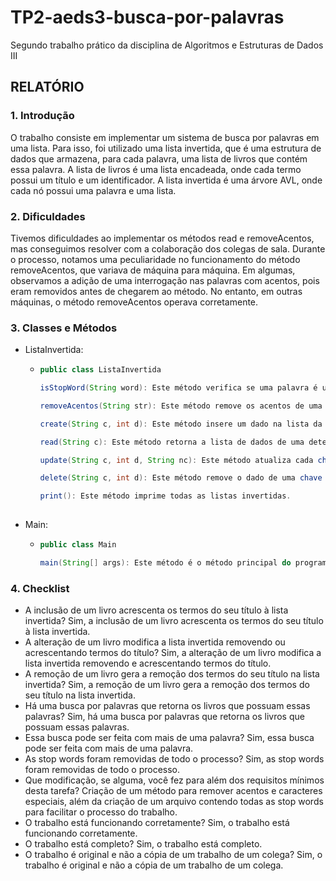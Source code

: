 # TP2-aeds3-busca-por-palavras
Segundo trabalho prático da disciplina de Algoritmos e Estruturas de Dados III

## RELATÓRIO ##

### 1. Introdução ###
    
O trabalho consiste em implementar um sistema de busca por palavras em uma lista. Para isso, foi utilizado uma lista invertida, que é uma estrutura de dados que armazena, para cada
palavra, uma lista de livros que contém essa palavra. A lista de livros é uma lista encadeada, onde cada termo possui um título e um identificador. A lista invertida é uma árvore AVL, onde cada nó possui uma palavra e uma lista.

### 2. Dificuldades ###  

Tivemos dificuldades ao implementar os métodos read e removeAcentos, mas conseguimos resolver com a colaboração dos colegas de sala. Durante o processo, notamos uma peculiaridade no funcionamento do método removeAcentos, que variava de máquina para máquina. Em algumas, observamos a adição de uma interrogação nas palavras com acentos, pois eram removidos antes de chegarem ao método. No entanto, em outras máquinas, o método removeAcentos operava corretamente.

### 3. Classes e Métodos ###  
- ListaInvertida:
  - ```java
    public class ListaInvertida
    
    isStopWord(String word): Este método verifica se uma palavra é uma "stop word", ou seja, uma palavra comum que geralmente é filtrada em uma busca.  
    
    removeAcentos(String str): Este método remove os acentos de uma string.  
    
    create(String c, int d): Este método insere um dado na lista da chave de forma não ordenada.  
    
    read(String c): Este método retorna a lista de dados de uma determinada chave.  
    
    update(String c, int d, String nc): Este método atualiza cada chave (cada palavra) de um dado (um título de livro) com novas chaves dado um título de livro.
    
    delete(String c, int d): Este método remove o dado de uma chave (mas não apaga a chave nem apaga blocos).  
    
    print(): Este método imprime todas as listas invertidas.
     
- Main:
  - ```java
    public class Main
    
    main(String[] args): Este método é o método principal do programa, onde é feita a leitura dos arquivos de entrada e a execução das operações de inclusão, alteração, remoção e busca de livros.

### 4. Checklist ###

- A inclusão de um livro acrescenta os termos do seu título à lista invertida? Sim, a inclusão de um livro acrescenta os termos do seu título à lista invertida.
- A alteração de um livro modifica a lista invertida removendo ou acrescentando termos do título? Sim, a alteração de um livro modifica a lista invertida removendo e acrescentando termos do título.
- A remoção de um livro gera a remoção dos termos do seu título na lista invertida? Sim, a remoção de um livro gera a remoção dos termos do seu título na lista invertida.
- Há uma busca por palavras que retorna os livros que possuam essas palavras? Sim, há uma busca por palavras que retorna os livros que possuam essas palavras.
- Essa busca pode ser feita com mais de uma palavra? Sim, essa busca pode ser feita com mais de uma palavra.
- As stop words foram removidas de todo o processo? Sim, as stop words foram removidas de todo o processo.
- Que modificação, se alguma, você fez para além dos requisitos mínimos desta tarefa? Criação de um método para remover acentos e caracteres especiais, além da criação de um arquivo contendo todas as stop words para facilitar o processo do trabalho.
- O trabalho está funcionando corretamente? Sim, o trabalho está funcionando corretamente.
- O trabalho está completo? Sim, o trabalho está completo.
- O trabalho é original e não a cópia de um trabalho de um colega? Sim, o trabalho é original e não a cópia de um trabalho de um colega.
